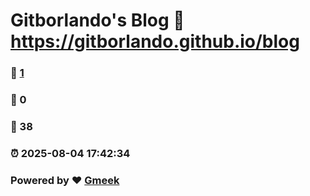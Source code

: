 # Gitborlando's Blog :link: https://gitborlando.github.io/blog 
### :page_facing_up: [1](https://gitborlando.github.io/blog/tag.html) 
### :speech_balloon: 0 
### :hibiscus: 38 
### :alarm_clock: 2025-08-04 17:42:34 
### Powered by :heart: [Gmeek](https://github.com/Meekdai/Gmeek)
